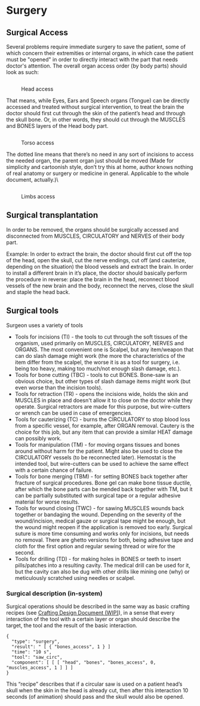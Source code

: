 # Surgery

## Surgical Access

Several problems require immediate surgery to save the patient, some of which concern their extremities or internal organs, in which case the patient must be "opened" in order to directly interact with the part that needs doctor's attention. The overall organ access order (by body parts) should look as such:

<figure><img src="https://lh4.googleusercontent.com/yRYSWuDjF8YhoE_W8frobnbWsckMZdmw5-NlwgBuj2pSKIthGONWzVz9kPUktfwaVsoia-mJdgiGxJg8zWGgpsoHDbrNv7L1nwH7myklmP58Nef1827KKSaJ5LxQk_P2gP6fSnrVm2LoLcg-sJvDIQ" alt=""><figcaption><p>Head access</p></figcaption></figure>

That means, while Eyes, Ears and Speech organs (Tongue) can be directly accessed and treated without surgical intervention, to treat the brain the doctor should first cut through the skin of the patient’s head and through the skull bone. Or, in other words, they should cut through the MUSCLES and BONES layers of the Head body part.

<figure><img src="https://lh6.googleusercontent.com/ABNOXlGlfNO0j1XjmR4Vzw9tizG8Awkf9LDUYH5uccbG2KAAgTBActn7Ev615rJIRX5ER0UztaNATU0uzpS8u1KoeL8jjLqr-XAdJDdWtoAErzJxlCpm1sqm-SxHpdY43FE_pd1xf2AiwfbMPUGK_w" alt=""><figcaption><p>Torso access</p></figcaption></figure>

The dotted line means that there’s no need in any sort of incisions to access the needed organ, the parent organ just should be moved (Made for simplicity and cartoonish style, don’t try this at home, author knows nothing of real anatomy or surgery or medicine in general. Applicable to the whole document, actually.)\


<figure><img src="https://lh3.googleusercontent.com/_ED87nrog1dPnEoldYu4ToDvzXSq_lRvldLsNQlvKT4Da2NlOIsDjozN-knTLdHLWtzWOsFFS_mZBG4rkgRrfFQirdkhjON5jNzrVCKfIQnVnXyIUM9vX8OgV6YqfjdWN9U_gKVT3GaOOKzy8ihdvw" alt=""><figcaption><p>Limbs access</p></figcaption></figure>

## Surgical transplantation

In order to be removed, the organs should be surgically accessed and disconnected from MUSCLES, CIRCULATORY and NERVES of their body part.

Example: In order to extract the brain, the doctor should first cut off the top of the head, open the skull, cut the nerve endings, cut off (and cauterize, depending on the situation) the blood vessels and extract the brain. In order to install a different brain in it’s place, the doctor should basically perform the procedure in reverse: place the brain in the head, reconnect blood vessels of the new brain and the body, reconnect the nerves, close the skull and staple the head back.

## Surgical tools

Surgeon uses a variety of tools&#x20;

* Tools for incisions (TI) - the tools to cut through the soft tissues of the organism, used primarily on MUSCLES, CIRCULATORY, NERVES and ORGANS. The most convenient one is Scalpel, but any item/weapon that can do slash damage might work (the more the characteristics of the item differ from the scalpel, the worse it is as a tool for surgery, i.e. being too heavy, making too much/not enough slash damage, etc.).
* Tools for bone cutting (TBC) - tools to cut BONES. Bone-saw is an obvious choice, but other types of slash damage items might work (but even worse than the incision tools).
* Tools for retraction (TR) - opens the incisions wide, holds the skin and MUSCLES in place and doesn't allow it to close on the doctor while they operate. Surgical retractors are made for this purpose, but wire-cutters or wrench can be used in case of emergencies.
* Tools for cauterizing (TC) - burns the CIRCULATORY to stop blood loss from a specific vessel, for example, after ORGAN removal. Cautery is the choice for this job, but any item that can provide a similar HEAT damage can possibly work.
* Tools for manipulation (TM) - for moving organs tissues and bones around without harm for the patient. Might also be used to close the CIRCULATORY vessels (to be reconnected later). Hemostat is the intended tool, but wire-cutters can be used to achieve the same effect with a certain chance of failure.
* Tools for bone merging (TBM) - for setting BONES back together after fracture of surgical procedures. Bone gel can make bone tissue ductile, after which the bone parts can be mended back together with TM, but it can be partially substituted with surgical tape or a regular adhesive material for worse results.
* Tools for wound closing (TWC) - for sawing MUSCLES wounds back together or bandaging the wound. Depending on the severity of the wound/incision, medical gauze or surgical tape might be enough, but the wound might reopen if the application is removed too early. Surgical suture is more time consuming and works only for incisions, but needs no removal. There are ghetto versions for both, being adhesive tape and cloth for the first option and regular sewing thread or wire for the second.
* Tools for drilling (TD) - for making holes in BONES or teeth to insert pills/patches into a resulting cavity. The medical drill can be used for it, but the cavity can also be dug with other drills like mining one (why) or meticulously scratched using needles or scalpel.

### Surgical description (in-system)

Surgical operations should be described in the same way as basic crafting recipes (see [Crafting Design Document (WIP)](https://docs.google.com/document/d/1ZfYrOXdwH0Zn3isCIHe5zT4pGxnJCUlri4wJjcA4jWU/edit#heading=h.y3rbe862ehzj)), in a sense that every interaction of the tool with a certain layer or organ should describe the target, the tool and the result of the basic interaction.

```
{
  "type": "surgery",
  "result": " [ { "bones_access", 1 } ]
  "time": "10 s",
  "tool": "saw_circ",
  "component": [ [ [ "head", "bones", "bones_access", 0, "muscles_access", 1 ] ] ]
} 
```

This “recipe” describes that if a circular saw is used on a patient head’s skull when the skin in the head is already cut, then after this interaction 10 seconds (of animation) should pass and  the skull would also be opened.
